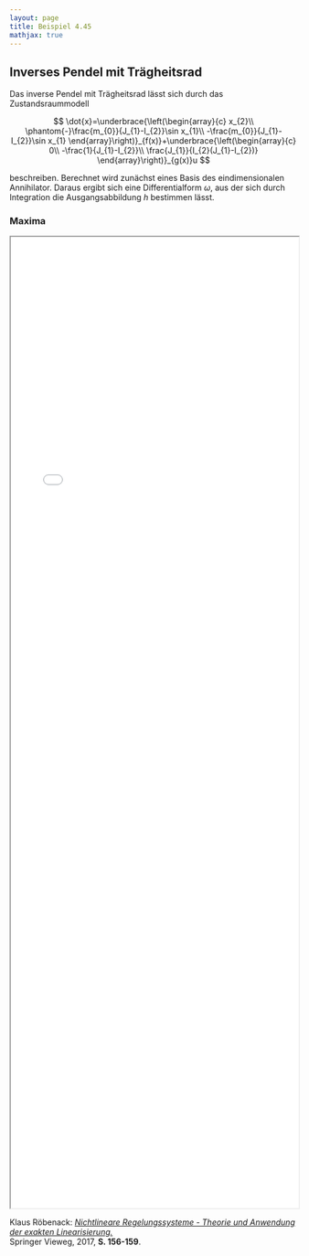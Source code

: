 ```yaml
---
layout: page
title: Beispiel 4.45
mathjax: true
---
```


## Inverses Pendel mit Trägheitsrad

Das inverse Pendel mit Trägheitsrad lässt sich durch das Zustandsraummodell

$$
\dot{x}=\underbrace{\left(\begin{array}{c}
x_{2}\\
\phantom{-}\frac{m_{0}}{J_{1}-I_{2}}\sin x_{1}\\
-\frac{m_{0}}{J_{1}-I_{2}}\sin x_{1}
\end{array}\right)}_{f(x)}+\underbrace{\left(\begin{array}{c}
0\\
-\frac{1}{J_{1}-I_{2}}\\
\frac{J_{1}}{I_{2}(J_{1}-I_{2})}
\end{array}\right)}_{g(x)}u
$$

beschreiben. Berechnet wird zunächst eines Basis des eindimensionalen Annihilator. Daraus ergibt sich eine Differentialform $\omega$, aus der sich durch Integration die Ausgangsabbildung $h$ bestimmen lässt.

### Maxima

<iframe src="Inverses_Pendel_mit_Rad_EZ.html" width="100%" height="1700"></iframe>


Klaus Röbenack:
[*Nichtlineare Regelungssysteme - Theorie und Anwendung der exakten Linearisierung.*](https://link.springer.com/book/10.1007/978-3-662-44091-9)   
Springer Vieweg, 2017, **S. 156-159**.

